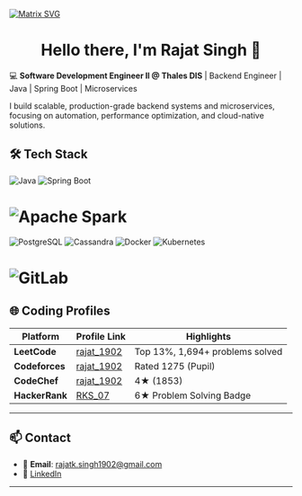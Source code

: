 [![Matrix SVG](https://raw.githubusercontent.com/rodrigograca31/rodrigograca31/master/matrix.svg)](https://www.youtube.com/channel/UCcSu42m7xhCumIKkKupnpRA) 
<p>
  <h1 align="center"><b>Hello there, I'm Rajat Singh 👋</b></h1>
</p>

💻 **Software Development Engineer II @ Thales DIS** | Backend Engineer | Java | Spring Boot | Microservices  

I build scalable, production-grade backend systems and microservices, focusing on automation, performance optimization, and cloud-native solutions.
## 🛠️ Tech Stack
![Java](https://img.shields.io/badge/Java-ED8B00?style=for-the-badge&logo=openjdk&logoColor=white)
![Spring Boot](https://img.shields.io/badge/Spring%20Boot-6DB33F?style=for-the-badge&logo=springboot&logoColor=white)
# ![Apache Spark](https://img.shields.io/badge/Apache%20Spark-E25A1C?style=for-the-badge&logo=apachespark&logoColor=white)
![PostgreSQL](https://img.shields.io/badge/PostgreSQL-336791?style=for-the-badge&logo=postgresql&logoColor=white)
![Cassandra](https://img.shields.io/badge/Cassandra-1287B1?style=for-the-badge&logo=apachecassandra&logoColor=white)
![Docker](https://img.shields.io/badge/Docker-2496ED?style=for-the-badge&logo=docker&logoColor=white)
![Kubernetes](https://img.shields.io/badge/Kubernetes-326CE5?style=for-the-badge&logo=kubernetes&logoColor=white)
# ![GitLab](https://img.shields.io/badge/GitLab-FC6D26?style=for-the-badge&logo=gitlab&logoColor=white)


## 🌐 Coding Profiles

| Platform       | Profile Link                                                   | Highlights                                 |
|---------------|---------------------------------------------------------------|-------------------------------------------|
| **LeetCode**   | [rajat_1902](https://leetcode.com/u/rajat_1902)               | Top 13%, 1,694+ problems solved          |
| **Codeforces** | [rajat_1902](https://codeforces.com/profile/rajat_1902)       | Rated 1275 (Pupil)                        |
| **CodeChef**   | [rajat_1902](https://www.codechef.com/users/rajat_1902)       | 4★ (1853)                                 |
| **HackerRank** | [RKS_07](https://www.hackerrank.com/RKS__07)                  | 6★ Problem Solving Badge                 |
---

## 📫 Contact
- 📧 **Email**: rajatk.singh1902@gmail.com  
- 💼 [LinkedIn](https://linkedin.com/in/rajat-kumar-singh-a816791a5)  

---


<!--
**Sunchit/Sunchit** is a ✨ _special_ ✨ repository because its `README.md` (this file) appears on your GitHub profile.

### Hi there <img src="https://github.com/TheDudeThatCode/TheDudeThatCode/raw/master/Assets/Hi.gif" style="max-width:100%;" width="29px"> 
Here are some ideas to get you started:

[![Coding Decoded's github activity graph](https://activity-graph.herokuapp.com/graph?username=Sunchit&theme=dracula)](https://github.com/Sunchit/Coding-Decoded)

- 🔭 I’m currently working on ...
- 🌱 I’m currently learning ...
- 👯 I’m looking to collaborate on ...
- 🤔 I’m looking for help with ...
- 💬 Ask me about ...
- 📫 How to reach me: ...
- 😄 Pronouns: ...
- ⚡ Fun fact: ...
-->
